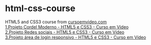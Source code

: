 # html-css-course
 HTML5 and CSS3 course from <a href="https://youtube.com/cursoemvideo">cursoemvideo.com</a><br>
<a href="https://lucasqc3.github.io/html-css-course/challenges/d12/index.html" target="_blank">1.Projeto Cordel Moderno - HTML5 e CSS3 - Curso em Vídeo</a> <br>
<a href="https://lucasqc3.github.io/html-css-course/challenges/d13/index.html" target="_blank">2.Projeto Redes sociais - HTML5 e CSS3 - Curso em Vídeo</a> <br>
<a href="https://lucasqc3.github.io/html-css-course/challenges/d14/index.html" target="_blank">3.Projeto área de login responsivo - HTML5 e CSS3 - Curso em Vídeo</a> <br>
